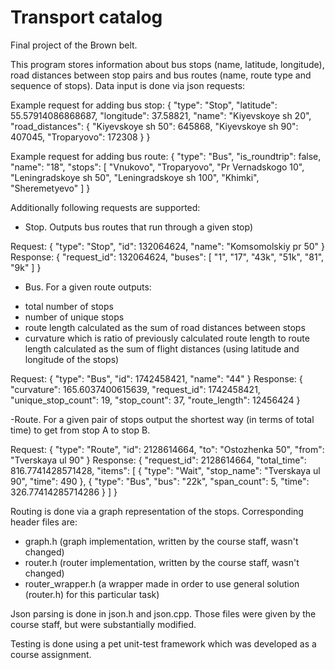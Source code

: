 # Transport catalog

Final project of the Brown belt.

This program stores information about bus stops (name, latitude, longitude), road distances between stop pairs and bus routes (name, route type and sequence of stops). Data input is done via json requests:

Example request for adding bus stop:
	{
		"type": "Stop",
		"latitude": 55.57914086868687,
		"longitude": 37.58821,
		"name": "Kiyevskoye sh 20",
		"road_distances": {
			"Kiyevskoye sh 50": 645868,
			"Kiyevskoye sh 90": 407045,
			"Troparyovo": 172308
		}
	}

Example request for adding bus route:
	{
		"type": "Bus",
		"is_roundtrip": false,
		"name": "18",
		"stops": [
			"Vnukovo",
			"Troparyovo",
			"Pr Vernadskogo 10",
			"Leningradskoye sh 50",
			"Leningradskoye sh 100",
			"Khimki",
			"Sheremetyevo"
		]
	}

Additionally following requests are supported:

- Stop. Outputs bus routes that run through a given stop)

Request:
	{
		"type": "Stop",
		"id": 132064624,
		"name": "Komsomolskiy pr 50"
	}
Response:
  {
    "request_id": 132064624,
    "buses": [
      "1",
      "17",
      "43k",
      "51k",
      "81",
      "9k"
    ]
  }

- Bus. For a given route outputs:
* total number of stops
* number of unique stops
* route length calculated as the sum of road distances between stops
* curvature which is ratio of previously calculated route length to route length calculated as the sum of flight distances (using latitude and longitude of the stops)

Request:
	{
		"type": "Bus",
		"id": 1742458421,
		"name": "44"
	}
Response:
  {
    "curvature": 165.6037400615639,
    "request_id": 1742458421,
    "unique_stop_count": 19,
    "stop_count": 37,
    "route_length": 12456424
  }

-Route. For a given pair of stops output the shortest way (in terms of total time) to get from stop A to stop B.

Request:
	{
		"type": "Route",
		"id": 2128614664,
		"to": "Ostozhenka 50",
		"from": "Tverskaya ul 90"
	}
Response:
  {
    "request_id": 2128614664,
    "total_time": 816.7741428571428,
    "items": [
      {
        "type": "Wait",
        "stop_name": "Tverskaya ul 90",
        "time": 490
      },
      {
        "type": "Bus",
        "bus": "22k",
        "span_count": 5,
        "time": 326.77414285714286
      }
    ]
  }

Routing is done via a graph representation of the stops. Corresponding header files are:
- graph.h (graph implementation, written by the course staff, wasn't changed)
- router.h (router implementation, written by the course staff, wasn't changed)
- router_wrapper.h (a wrapper made in order to use general solution (router.h) for this particular task)

Json parsing is done in json.h and json.cpp. Those files were given by the course staff, but were substantially modified.

Testing is done using a pet unit-test framework which was developed as a course assignment.
